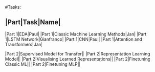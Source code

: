 #Tasks:

|Part|Task|Name|
------------------
|Part 1|EDA|Paul|
|Part 1|Classic Machine Learning Methods|Jan|
|Part 1|LSTM Network|Gianfranco|
|Part 1|CNN|Paul|
|Part 1|Attention and Transformers|Jan|

|Part 2|Supervised Model for Transfer||
|Part 2|Representation Learning Model||
|Part 2|Visualising Learned Representations||
|Part 2|Finetuning Classic ML||
|Part 2|Finetuning MLP||




